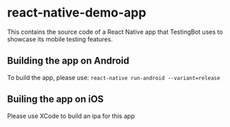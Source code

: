 # react-native-demo-app
This contains the source code of a React Native app that TestingBot uses to showcase its mobile testing features.

## Building the app on Android
To build the app, please use:
`react-native run-android --variant=release`

## Builing the app on iOS
Please use XCode to build an ipa for this app
